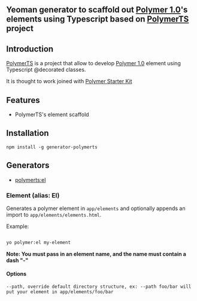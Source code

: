 ## Yeoman generator to scaffold out [Polymer 1.0](http://www.polymer-project.org/)'s elements using Typescript based on [PolymerTS](https://github.com/nippur72/PolymerTS) project

## Introduction

[PolymerTS](https://github.com/nippur72/PolymerTS) is a project that allow to develop [Polymer 1.0](http://www.polymer-project.org/) element using Typescript @decorated classes.

It is thought to work joined with [Polymer Starter Kit](https://developers.google.com/web/tools/polymer-starter-kit/)

## Features

 * PolymerTS's element scaffold

## Installation

`` npm install -g generator-polymerts ``

## Generators

 * [polymerts:el](#element-alias-el)


### Element (alias: El)
Generates a polymer element in `app/elements` and optionally appends an import to `app/elements/elements.html`.

Example:
```bash

yo polymer:el my-element
```

**Note: You must pass in an element name, and the name must contain a dash "-"**

#### Options

```
--path, override default directory structure, ex: --path foo/bar will put your element in app/elements/foo/bar
```

